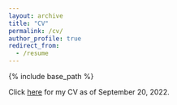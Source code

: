 ```yaml
---
layout: archive
title: "CV"
permalink: /cv/
author_profile: true
redirect_from:
  - /resume
---
```


{% include base_path %}

Click [here](https://drive.google.com/file/d/1_njKJVeTfKiMmX9JsJF69ZlmeaOr_3Ch/view?usp=sharing) for my CV as of September 20, 2022.
